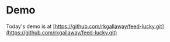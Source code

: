 # Demo

Today's demo is at [https://github.com/rkgallaway/feed-lucky.git](https://github.com/rkgallaway/feed-lucky.git)
